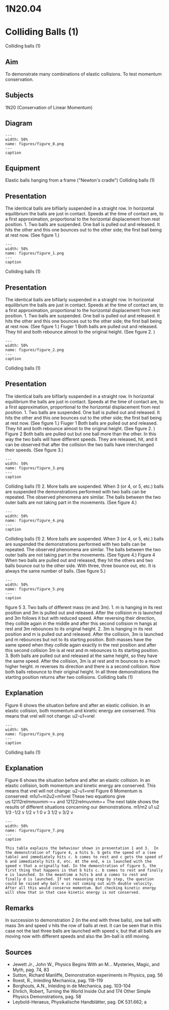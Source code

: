 # 1N20.04 
  # Colliding Balls (1) 
 Colliding balls (1)   
  
## Aim   
 To demonstrate many combinations of elastic collisions. To test momentum conservation.    
  
## Subjects   
 1N20 (Conservation of Linear Momentum)   
  
## Diagram   
   
```{figure} figures/figure_0.png  
---  
width: 50%  
name: figures/figure_0.png  
---  
caption  
``` 
      
  
## Equipment   
 Elastic balls hanging from a frame ("Newton's cradle")  Colliding balls (1)
    
  
## Presentation   
 The identical balls are bifilarly suspended in a straight row. In horizontal equilibrium the balls are just in contact. Speeds at the time of contact are, to a first approximation, proportional to the horizontal displacement from rest position. 1. Two balls are suspended. One ball is pulled out and released. It hits the other and this one bounces out to the other side; the first ball being at rest now. (See figure 1.)    
```{figure} figures/figure_1.png  
---  
width: 50%  
name: figures/figure_1.png  
---  
caption  
``` 
 Colliding balls (1)    
  
## Presentation   
 The identical balls are bifilarly suspended in a straight row. In horizontal equilibrium the balls are just in contact. Speeds at the time of contact are, to a first approximation, proportional to the horizontal displacement from rest position. 1. Two balls are suspended. One ball is pulled out and released. It hits the other and this one bounces out to the other side; the first ball being at rest now. (See figure 1.)  Fiuger 1 Both balls are pulled out and released. They hit and both rebounce almost to the original height. (See figure 2. )   
```{figure} figures/figure_2.png  
---  
width: 50%  
name: figures/figure_2.png  
---  
caption  
``` 
 Colliding balls (1)    
  
## Presentation   
 The identical balls are bifilarly suspended in a straight row. In horizontal equilibrium the balls are just in contact. Speeds at the time of contact are, to a first approximation, proportional to the horizontal displacement from rest position. 1. Two balls are suspended. One ball is pulled out and released. It hits the other and this one bounces out to the other side; the first ball being at rest now. (See figure 1.)  Fiuger 1 Both balls are pulled out and released. They hit and both rebounce almost to the original height. (See figure 2. ) Figure 2 Both balls are pulled out but one ball more than the other. In this way the two balls will have different speeds. They are released, hit, and it can be observed that after the collision the two balls have interchanged their speeds. (See figure 3.)    
```{figure} figures/figure_3.png  
---  
width: 50%  
name: figures/figure_3.png  
---  
caption  
``` 
 Colliding balls (1) 2. More balls are suspended. When 3 (or 4, or 5, etc.) balls are suspended the demonstrations performed with two balls can be repeated. The observed phenomena are similar. The balls between the two outer balls are not taking part in the movements. (See figure 4.)    
```{figure} figures/figure_4.png  
---  
width: 50%  
name: figures/figure_4.png  
---  
caption  
``` 
 Colliding balls (1) 2. More balls are suspended. When 3 (or 4, or 5, etc.) balls are suspended the demonstrations performed with two balls can be repeated. The observed phenomena are similar. The balls between the two outer balls are not taking part in the movements. (See figure 4.)  Figure 4 When two balls are pulled out and released, they hit the others and two balls bounce out to the other side. With three, three bounce out, etc. It is always the same number of balls. (See figure 5.)    
```{figure} figures/figure_5.png  
---  
width: 50%  
name: figures/figure_5.png  
---  
caption  
``` 
   figure 5 3. Two balls of different mass (m and 3m). 1. m is hanging in its rest position and 3m is pulled out and released. After the collision m is launched and 3m follows it but with reduced speed. After reversing their direction, they collide again in the middle and after this second collision m hangs at rest and 3m rebounces to its original height. 2. 3m is hanging in its rest position and m is pulled out and released. After the collision, 3m is launched and m rebounces but not to its starting position. Both masses have the same speed when they collide again exactly in the rest position and after this second collision 3m is at rest and m rebounces to its starting position. 3. Both balls are pulled out and released at the same height, so they have the same speed. After the collision, 3m is at rest and m bounces to a much higher height. m reverses its direction and there is a second collision. Now both balls rebounce to their original height. In all three demonstrations the starting position returns after two collisions. Colliding balls (1)    
  
## Explanation   
 Figure 6 shows the situation before and after an elastic collision. In an elastic collision, both momentum and kinetic energy are conserved. This means that vrel will not change: u2-u1=vrel    
```{figure} figures/figure_6.png  
---  
width: 50%  
name: figures/figure_6.png  
---  
caption  
``` 
 Colliding balls (1)    
  
## Explanation   
 Figure 6 shows the situation before and after an elastic collision. In an elastic collision, both momentum and kinetic energy are conserved. This means that vrel will not change: u2-u1=vrel  Figure 6  Momentum is conserved: m1u1+m2u2=m1vrel These two equations give us:12112relmmuvmm-=+ and 12122relmuvmm=+ The next table shows the results of different situations concerning our demonstrations.  m1/m2 u1 u2 1/3 -1/2 v 1/2 v 1 0 v 3 1/2 v 3/2 v   
```{figure} figures/figure_7.png  
---  
width: 50%  
name: figures/figure_7.png  
---  
caption  
``` 
    This table explains the behaviour shown in presentation 1 and 3.  In the demonstration of figure 4, a hits b. b gets the speed of a (see table) and immediately hits c. b comes to rest and c gets the speed of b and immediately hits d, etc. At the end, e is launched with the speed v that a orignally had. In the demonstration of figure 5, the first thing that happens is that b hits c. b comes to rest and finally e is launched. In the meantime a hits b and a comes to rest and finally d is launched. If not reasoning step by step, the question could be raised why ball e is not coming out with double velocity. After all this would conserve momentum. But checking kinetic energy will show that in that case kinetic energy is not conserved.    
  
## Remarks   
 In succession to demonstration 2 (in the end with three balls), one ball with mass 3m and speed v hits the row of balls at rest. It can be seen that in this case not the last three balls are launched with speed v, but that all balls are moving now with different speeds and also the 3m-ball is still moving.    
  
## Sources   
 
 *  Jewett Jr., John W., Physics Begins With an M... Mysteries, Magic, and Myth, pag. 74, 83 
 *  Sutton, Richard Manliffe, Demonstration experiments in Physics, pag. 56 
 *  Roest, R., Inleiding Mechanica, pag. 118-119 
 *  Borghouts, A.N., Inleiding in de Mechanica, pag. 103-104 
 *  Ehrlich, Robert, Turning the World Inside Out and 174 Other Simple Physics Demonstrations, pag. 58 
 *  Leybold-Heraeus, Physikalische Handblätter, pag. DK 531.662; a
  